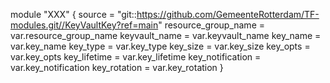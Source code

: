 module "XXX" {
  source              = "git::https://github.com/GemeenteRotterdam/TF-modules.git//KeyVaultKey?ref=main"
  resource_group_name = var.resource_group_name
  keyvault_name       = var.keyvault_name
  key_name            = var.key_name
  key_type            = var.key_type
  key_size            = var.key_size
  key_opts            = var.key_opts
  key_lifetime        = var.key_lifetime
  key_notification    = var.key_notification
  key_rotation        = var.key_rotation
}
